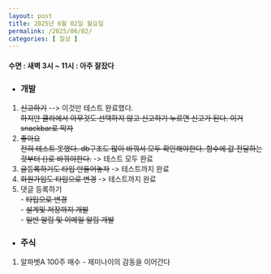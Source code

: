 ```yaml
---
layout: post
title: 2025년 6월 02일 월요일
permalink: /2025/06/02/
categories: [ 일상 ]
---
```

#### 수면 : 새벽 3시 ~ 11시 : 아주 잘잤다
* ### 개발
1. ~~신고하기~~ --> 이것만 테스트 완료했다.<br>~~하지만 클라에서 아무것도 선택하지 않고 신고하기 누르면 신고가 된다. 이거 snackbar로 막자~~
1. ~~좋아요~~<br>~~전혀 테스트 못했다. db구조도 많이 바꿔서 모두 확인해야한다. 함수에 값 전달하는것부터 {}로 바꿔야한다.~~ -> 테스트 모두 완료
1. ~~글등록하기도 타입 만들어놓자~~ -> 테스트까지 완료
1. ~~화원가입도 타입으로 변경~~ -> 테스트까지 완료
1. 댓글 등록하기<br>- ~~타입으로 변경~~<br>- ~~설계및 저장까지 개발~~<br>- ~~일반 알림 및 이메일 알림 개발~~

* ### 주식
1. 알파벳A 100주 매수 - 제미나이의 감동을 이어간다